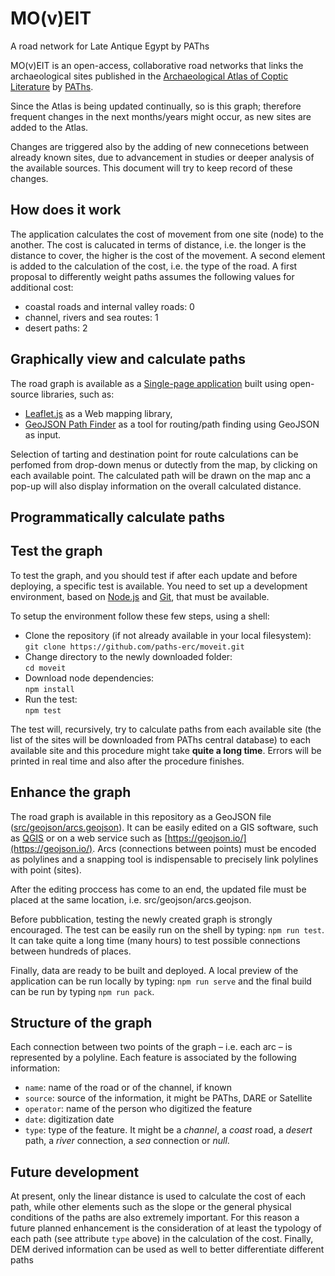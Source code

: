 # MO(v)EIT
A road network for Late Antique Egypt by PAThs

MO(v)EIT is an open-access, collaborative road networks that links the archaeological sites published in the [Archaeological Atlas of Coptic Literature](https://atlas.paths-erc.eu) by [PAThs](http://paths.uniroma1.it).

Since the Atlas is being updated continually, so is this graph; therefore frequent changes in the next months/years might occur, as new sites are added to the Atlas.

Changes are triggered also by the adding of new connecetions between already known sites, due to advancement in studies or deeper analysis of the available sources. This document will try to keep record of these changes.

## How does it work
The application calculates the cost of movement from one site (node) to the another. The cost is calucated in terms of distance, i.e. the longer is the distance to cover, the higher is the cost of the movement. A second element is added to the calculation of the cost, i.e. the type of the road. A first proposal to differently weight paths assumes the following values for additional cost:
- coastal roads and internal valley roads: 0
- channel, rivers and sea routes: 1
- desert paths: 2

## Graphically view and calculate paths
The road graph is available as a [Single-page application](https://en.wikipedia.org/wiki/Single-page_application) built using open-source libraries, such as:
- [Leaflet.js](https://leafletjs.com/) as a Web mapping library,
- [GeoJSON Path Finder](https://www.liedman.net/geojson-path-finder/) as a tool for routing/path finding using GeoJSON as input.

Selection of tarting and destination point for route calculations can be perfomed from drop-down menus or dutectly from the map, by clicking on each available point. The calculated path will be drawn on the map anc a pop-up will also display information on the overall calculated distance.

## Programmatically calculate paths

## Test the graph
To test the graph, and you should test if after each update and before deploying, a specific test is available. You need to set up a development environment, based on [Node.js](https://nodejs.org/) and [Git](https://git-scm.com/), that must be available.

To setup the environment follow these few steps, using a shell: 
- Clone the repository (if not already available in your local filesystem):  
`git clone https://github.com/paths-erc/moveit.git`
- Change directory to the newly downloaded folder:      
`cd moveit`
- Download node dependencies:  
`npm install`
- Run the test:  
`npm test`

The test will, recursively, try to calculate paths from each available site (the list of the sites will be downloaded from PAThs central database) to each available site and this procedure might take **quite a long time**. Errors will be printed in real time and also after the procedure finishes.

## Enhance the graph
The road graph is available in this repository as a GeoJSON file ([src/geojson/arcs.geojson](src/geojson/arcs.geojson)). It can be easily edited on a GIS software, such as [QGIS](https://www.qgis.org/) or on a web service such as [https://geojson.io/](https://geojson.io/). Arcs (connections between points) must be encoded as polylines and a snapping tool is indispensable to precisely link polylines with point (sites).

After the editing proccess has come to an end, the updated file must be placed at the same location, i.e. src/geojson/arcs.geojson.

Before pubblication, testing the newly created graph is strongly encouraged. The test can be easily run on the shell by typing: `npm run test`. It can take quite a long time (many hours) to test possible connections between hundreds of places.

Finally, data are ready to be built and deployed. A local preview of the application can be run locally by typing: `npm run serve` and the final build can be run by typing `npm run pack`.

## Structure of the graph
Each connection between two points of the graph – i.e. each arc – is represented by a polyline. Each feature is associated by the following information:
- `name`: name of the road or of the channel, if known
- `source`: source of the information, it might be PAThs, DARE or Satellite
- `operator`: name of the person who digitized the feature
- `date`: digitization date
- `type`: type of the feature. It might be a *channel*, a *coast* road, a *desert* path, a *river* connection, a *sea* connection or *null*.


## Future development
At present, only the linear distance is used to calculate the cost of each path, while other elements such as the slope or the general physical conditions of the paths are also extremely important. For this reason a future planned enhancement is the consideration of at least the typology of each path (see attribute `type` above) in the calculation of the cost. Finally, DEM derived information can be used as well to better differentiate different paths
